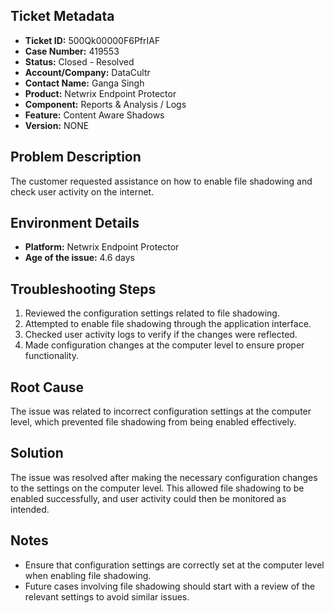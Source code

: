 ## Ticket Metadata
- **Ticket ID:** 500Qk00000F6PfrIAF
- **Case Number:** 419553
- **Status:** Closed - Resolved
- **Account/Company:** DataCultr
- **Contact Name:** Ganga Singh
- **Product:** Netwrix Endpoint Protector
- **Component:** Reports & Analysis / Logs
- **Feature:** Content Aware Shadows
- **Version:** NONE

## Problem Description
The customer requested assistance on how to enable file shadowing and check user activity on the internet.

## Environment Details
- **Platform:** Netwrix Endpoint Protector
- **Age of the issue:** 4.6 days

## Troubleshooting Steps
1. Reviewed the configuration settings related to file shadowing.
2. Attempted to enable file shadowing through the application interface.
3. Checked user activity logs to verify if the changes were reflected.
4. Made configuration changes at the computer level to ensure proper functionality.

## Root Cause
The issue was related to incorrect configuration settings at the computer level, which prevented file shadowing from being enabled effectively.

## Solution
The issue was resolved after making the necessary configuration changes to the settings on the computer level. This allowed file shadowing to be enabled successfully, and user activity could then be monitored as intended.

## Notes
- Ensure that configuration settings are correctly set at the computer level when enabling file shadowing.
- Future cases involving file shadowing should start with a review of the relevant settings to avoid similar issues.